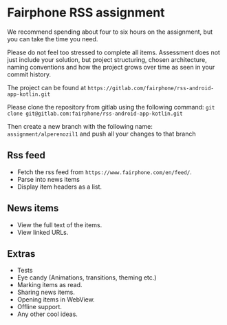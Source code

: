 # Fairphone RSS assignment


We recommend spending about four to six hours on the assignment, but you can take the time you need.


Please do not feel too stressed to complete all items. Assessment does not just include your
solution, but project structuring, chosen architecture, naming conventions 
and how the project grows over time as seen in your commit history.


The project can be found at `https://gitlab.com/fairphone/rss-android-app-kotlin.git`


Please clone the repository from gitlab using the following command:
`git clone git@gitlab.com:fairphone/rss-android-app-kotlin.git`

Then create a new branch with the following name:
`assignment/alperenozil1` and push all your changes to that branch

## Rss feed
* Fetch the rss feed from `https://www.fairphone.com/en/feed/`.
* Parse into news items
* Display item headers as a list.


## News items
* View the full text of the items.
* View linked URLs.


## Extras
* Tests
* Eye candy (Animations, transitions, theming etc.)
* Marking items as read.
* Sharing news items.
* Opening items in WebView.
* Offline support.
* Any other cool ideas.

